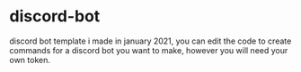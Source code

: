 # discord-bot
discord bot template i made in january 2021, you can edit the code to create commands for a discord bot you want to make, however you will need your own token.
